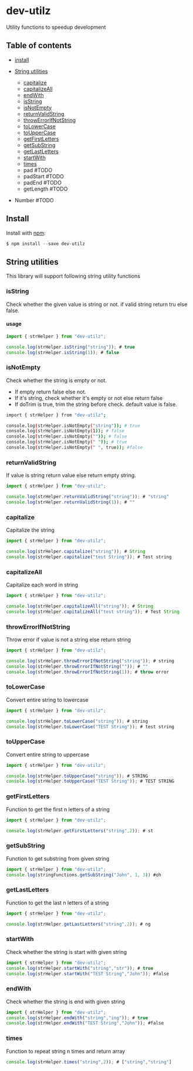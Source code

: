 # dev-utilz

Utility functions to speedup development

## Table of contents

- [install](#install)
- [String utilities](#string-utilities)

  - [capitalize](#capitalize)
  - [capitalizeAll](#capitalizeAll)
  - [endWith](#endWith)
  - [isString](#isString)
  - [isNotEmpty](#isNotEmpty)
  - [returnValidString](#returnValidString)
  - [throwErrorIfNotString](#throwErrorIfNotString)
  - [toLowerCase](#toLowerCase)
  - [toUpperCase](#toUpperCase)
  - [getFirstLetters](#getFirstLetters)
  - [getSubString](#getSubString)
  - [getLastLetters](#getLastLetters)
  - [startWith](#startWith)
  - [times](#times)
  - pad #TODO
  - padStart  #TODO
  - padEnd  #TODO
  - getLength  #TODO
- Number  #TODO

## Install

Install with [npm](https://www.npmjs.com/):

```javascript
$ npm install --save dev-utilz
```

## String utilities
This library will support following string utility functions
### isString
Check whether the given value is string or not. if valid string return tru else false.
#### usage
```javascript
import { strHelper } from "dev-utilz";

console.log(strHelper.isString("string")); # true
console.log(strHelper.isString(1)); # false
```

### isNotEmpty
Check whether the string is empty or not. 
 * If  empty return false else not.
 * If it's string, check whether it's empty or not else return false
 * If doTrim is true, trim the string before check. default value is false.
 ```sh
import { strHelper } from "dev-utilz";

console.log(strHelper.isNotEmpty("string")); # true
console.log(strHelper.isNotEmpty(1)); # false
console.log(strHelper.isNotEmpty("")); # false
console.log(strHelper.isNotEmpty(" ")); # true
console.log(strHelper.isNotEmpty(" ", true)); #false

 ```

### returnValidString
If value is string return value else return empty string.
```javascript
import { strHelper } from "dev-utilz";

console.log(strHelper.returnValidString("string")); # "string"
console.log(strHelper.returnValidString(1)); # ""
```

### capitalize
Capitalize the string
```javascript
import { strHelper } from "dev-utilz";

console.log(strHelper.capitalize("string")); # String
console.log(strHelper.capitalize("test String")); # Test string
```

### capitalizeAll
Capitalize each word in string
```javascript
import { strHelper } from "dev-utilz";

console.log(strHelper.capitalizeAll("string")); # String
console.log(strHelper.capitalizeAll("test string")); # Test String
```

### throwErrorIfNotString
Throw error if value is not a string else return string
```javascript
import { strHelper } from "dev-utilz";

console.log(strHelper.throwErrorIfNotString("string")); # string
console.log(strHelper.throwErrorIfNotString("")); # ""
console.log(strHelper.throwErrorIfNotString(1)); # throw error
```

### toLowerCase
Convert entire string to lowercase
```javascript
import { strHelper } from "dev-utilz";

console.log(strHelper.toLowerCase("string")); # string
console.log(strHelper.toLowerCase("TEST String")); # test string
```

### toUpperCase
Convert entire string to uppercase
```javascript
import { strHelper } from "dev-utilz";

console.log(strHelper.toUpperCase("string")); # STRING
console.log(strHelper.toUpperCase("TEST String")); # TEST STRING
```
### getFirstLetters
Function to get the first n letters of a string
```javascript
import { strHelper } from "dev-utilz";

console.log(strHelper.getFirstLetters("string",2)); # st
```

### getSubString
Function to get substring from given string
```javascript
import { strHelper } from "dev-utilz";
console.log(stringFunctions.getSubString("John", 1, 3)) #oh
```
### getLastLetters
Function to get the last n letters of a string
```javascript
import { strHelper } from "dev-utilz";

console.log(strHelper.getLastLetters("string",2)); # ng
```

### startWith
Check whether the string is start with given string
```javascript
import { strHelper } from "dev-utilz";
console.log(strHelper.startWith("string","str")); # true
console.log(strHelper.startWith("TEST String","John")); #false
```
### endWith
Check whether the string is end with given string
```javascript
import { strHelper } from "dev-utilz";
console.log(strHelper.endWith("string","ing")); # true
console.log(strHelper.endWith("TEST String","John")); #false
```

### times
Function to repeat string n times and return array
```javascript
console.log(strHelper.times("string",2)); # ["string","string"]
```
